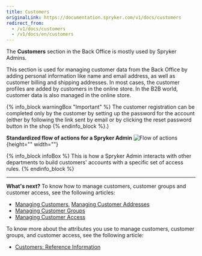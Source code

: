 ```yaml
---
title: Customers
originalLink: https://documentation.spryker.com/v1/docs/customers
redirect_from:
  - /v1/docs/customers
  - /v1/docs/en/customers
---
```


The **Customers** section in the Back Office is mostly used by Spryker Admins.

This section is used for managing customer data from the Back Office by adding personal information like name and email address, as well as customer billing and shipping addresses. In most cases, the customer profiles are added by customers in the online store. In the B2B world, customer data is also managed in the online store.

{% info_block warningBox "Important" %}
The customer registration can be completed only by the customer by setting up the password for the account (either by following the link sent by email or by clicking the reset password button in the shop
{% endinfo_block %}.)

**Standardized flow of actions for a Spryker Admin**
![Flow of actions](https://spryker.s3.eu-central-1.amazonaws.com/docs/User+Guides/Back+Office+User+Guides/Customers/customers-section.png){height="" width=""}

{% info_block infoBox %}
This is how a Spryker Admin interacts with other departments to build customers' accounts with a specific set of access rules. 
{% endinfo_block %}
***
**What's next?**
To know how to manage customers, customer groups and customer access, see the following articles:

* [Managing Customers](/docs/scos/dev/user-guides/201811.0/back-office-user-guide/customers/customers-customer-access-customer-groups/managing-custom), [Managing Customer Addresses](/docs/scos/dev/user-guides/201811.0/back-office-user-guide/customers/customers-customer-access-customer-groups/managing-custom)
* [Managing Customer Groups](/docs/scos/dev/user-guides/201811.0/back-office-user-guide/customers/customers-customer-access-customer-groups/managing-custom)
* [Managing Customer Access](/docs/scos/dev/user-guides/201811.0/back-office-user-guide/customers/customers-customer-access-customer-groups/managing-custom)

To know more about the attributes you use to manage customers, customer groups, and customer access, see the following article:

* [Customers: Reference Information](/docs/scos/dev/user-guides/201811.0/back-office-user-guide/customers/references/customers-refer)
